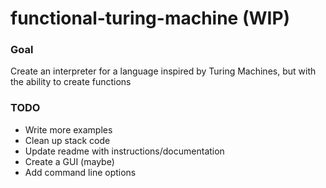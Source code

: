 # functional-turing-machine (WIP)

### Goal
Create an interpreter for a language inspired by Turing Machines, but with the ability to create functions

### TODO
- Write more examples
- Clean up stack code
- Update readme with instructions/documentation
- Create a GUI (maybe)
- Add command line options

